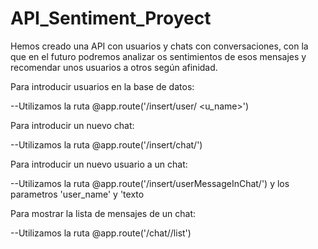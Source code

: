 # API_Sentiment_Proyect

Hemos creado una API con usuarios y chats con conversaciones, con la que en el futuro podremos analizar os sentimientos de esos mensajes y recomendar unos usuarios a otros según afinidad.

Para introducir usuarios en la base de datos: 

 --Utilizamos la ruta @app.route('/insert/user/ <u_name>')
 
Para introducir un nuevo chat:

 --Utilizamos la ruta @app.route('/insert/chat/<ChatName>')
  
Para introducir un nuevo usuario a un chat:

 --Utilizamos la ruta @app.route('/insert/userMessageInChat/<ChatID>') y los parametros 'user_name' y 'texto
  
Para mostrar la lista de mensajes de un chat:

 --Utilizamos la ruta @app.route('/chat/<ChatID>/list')
